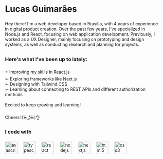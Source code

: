 <h1 align="left">Lucas Guimarães</h1>

###

<p align="left">Hey there! I'm a web developer based in Brasília, with 4 years of experience in digital product creation. Over the past few years, I've specialized in Node.js and React, focusing on web application development. Previously, I worked as a UX Designer, mainly focusing on prototyping and design systems, as well as conducting research and planning for projects.</p>

###

<h2 align="left"></h2>

###

<h3 align="left">Here's what I've been up to lately:</h3>

###

<p align="left">⭐ Improving my skills in React.js<br>➳ Exploring frameworks like Next.js<br>➳ Designing with Tailwind CSS<br>➳  Learning about connecting to REST APIs and different authorization methods<br><br> Excited to keep growing and learning!</p>

###

<p align="left">Cheers! (͠≖ ͜ʖ͠≖)👌</p>

###

<h3 align="left">I code with</h3>

###

<div align="left">
  <img src="https://cdn.jsdelivr.net/gh/devicons/devicon/icons/javascript/javascript-original.svg" height="40" alt="javascript logo"  />
  <img width="12" />
  <img src="https://cdn.jsdelivr.net/gh/devicons/devicon/icons/typescript/typescript-original.svg" height="40" alt="typescript logo"  />
  <img width="12" />
  <img src="https://cdn.jsdelivr.net/gh/devicons/devicon/icons/react/react-original.svg" height="40" alt="react logo"  />
  <img width="12" />
  <img src="https://cdn.jsdelivr.net/gh/devicons/devicon/icons/nodejs/nodejs-original.svg" height="40" alt="nodejs logo"  />
  <img width="12" />
  <img src="https://cdn.jsdelivr.net/gh/devicons/devicon/icons/nextjs/nextjs-original.svg" height="40" alt="nextjs logo"  />
  <img width="12" />
  <img src="https://cdn.jsdelivr.net/gh/devicons/devicon/icons/html5/html5-original.svg" height="40" alt="html5 logo"  />
  <img width="12" />
  <img src="https://cdn.jsdelivr.net/gh/devicons/devicon/icons/css3/css3-original.svg" height="40" alt="css3 logo"  />
</div>

###
